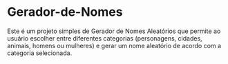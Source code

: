 # Gerador-de-Nomes
Este é um projeto simples de Gerador de Nomes Aleatórios que permite ao usuário escolher entre diferentes categorias (personagens, cidades, animais, homens ou mulheres) e gerar um nome aleatório de acordo com a categoria selecionada.
